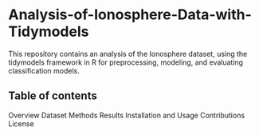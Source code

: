 # Analysis-of-Ionosphere-Data-with-Tidymodels

This repository contains an analysis of the Ionosphere dataset, using the tidymodels framework in R for preprocessing, modeling, and evaluating classification models.

## Table of contents

Overview
Dataset
Methods
Results
Installation and Usage
Contributions
License
